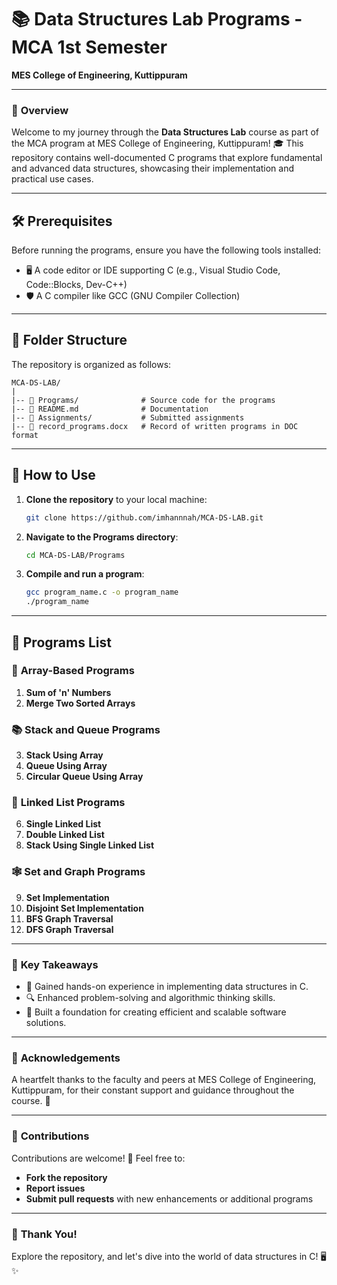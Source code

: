 


# 📚 **Data Structures Lab Programs** - MCA 1st Semester  
**MES College of Engineering, Kuttippuram**  

---  

### 🌟 **Overview**  
Welcome to my journey through the **Data Structures Lab** course as part of the MCA program at MES College of Engineering, Kuttippuram! 🎓 This repository contains well-documented C programs that explore fundamental and advanced data structures, showcasing their implementation and practical use cases.  

---  

## 🛠️ **Prerequisites**  

Before running the programs, ensure you have the following tools installed:  
- 🖥️ A code editor or IDE supporting C (e.g., Visual Studio Code, Code::Blocks, Dev-C++)  
- 🛡️ A C compiler like GCC (GNU Compiler Collection)  

---  

## 📁 **Folder Structure**  

The repository is organized as follows:  

```plaintext  
MCA-DS-LAB/  
|  
|-- 📂 Programs/              # Source code for the programs  
|-- 📄 README.md              # Documentation  
|-- 📂 Assignments/           # Submitted assignments  
|-- 📄 record_programs.docx   # Record of written programs in DOC format  
```  

---  

## 🚀 **How to Use**  

1. **Clone the repository** to your local machine:  

   ```bash  
   git clone https://github.com/imhannnah/MCA-DS-LAB.git  
   ```  

2. **Navigate to the Programs directory**:  

   ```bash  
   cd MCA-DS-LAB/Programs  
   ```  

3. **Compile and run a program**:  

   ```bash  
   gcc program_name.c -o program_name  
   ./program_name  
   ```  

---  

## 📝 **Programs List**  

### 🔢 **Array-Based Programs**  
1. **Sum of 'n' Numbers**  
2. **Merge Two Sorted Arrays**  

### 📚 **Stack and Queue Programs**  
3. **Stack Using Array**  
4. **Queue Using Array**  
5. **Circular Queue Using Array**  

### 🔗 **Linked List Programs**  
6. **Single Linked List**  
7. **Double Linked List**  
8. **Stack Using Single Linked List**  

### 🕸️ **Set and Graph Programs**  
9. **Set Implementation**  
10. **Disjoint Set Implementation**  
11. **BFS Graph Traversal**  
12. **DFS Graph Traversal**  

---  

### 🌟 **Key Takeaways**  
- 🧠 Gained hands-on experience in implementing data structures in C.  
- 🔍 Enhanced problem-solving and algorithmic thinking skills.  
- 🚀 Built a foundation for creating efficient and scalable software solutions.  

---  

### 🙌 **Acknowledgements**  
A heartfelt thanks to the faculty and peers at MES College of Engineering, Kuttippuram, for their constant support and guidance throughout the course. 💙  

---  

### 🤝 **Contributions**  

Contributions are welcome! 🌟 Feel free to:  
- **Fork the repository**  
- **Report issues**  
- **Submit pull requests** with new enhancements or additional programs  

---  

### 💬 **Thank You!**  

Explore the repository, and let's dive into the world of data structures in C! 🖥️✨  


